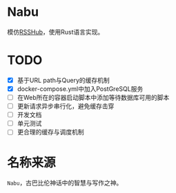 # Nabu

模仿[RSSHub](https://github.com/DIYgod/RSSHub)，使用Rust语言实现。

# TODO

+ [x] 基于URL path与Query的缓存机制
+ [x] docker-compose.yml中加入PostGreSQL服务
+ [ ] 在Web所在的容器启动脚本中添加等待数据库可用的脚本
+ [ ] 更新请求异步串行化，避免缓存击穿
+ [ ] 开发文档
+ [ ] 单元测试
+ [ ] 更合理的缓存与调度机制

# 名称来源

`Nabu`，古巴比伦神话中的智慧与写作之神。
